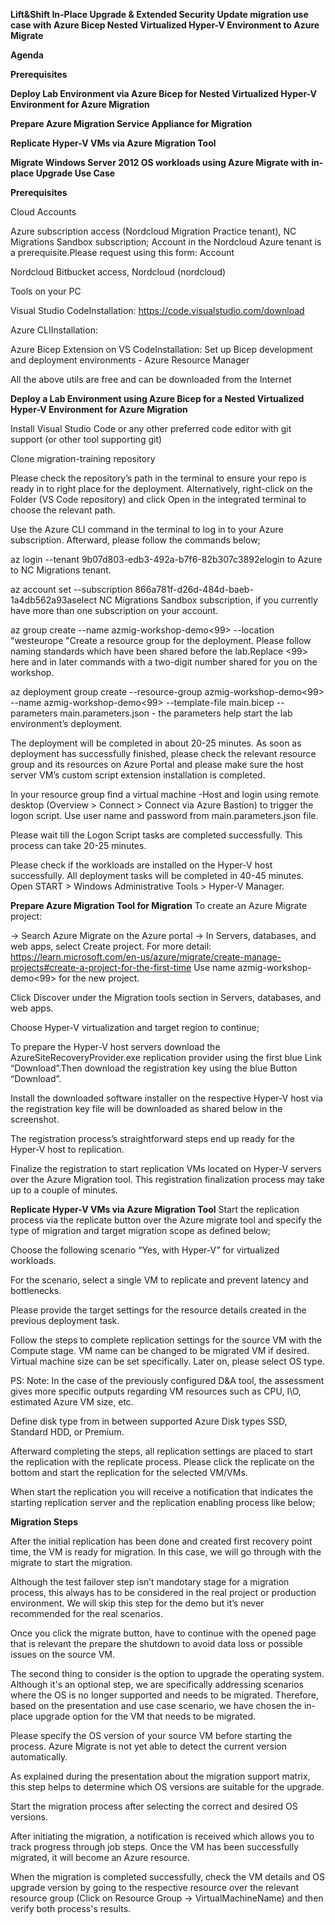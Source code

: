 **Lift&Shift  In-Place Upgrade & Extended Security Update migration use case with Azure Bicep Nested Virtualized Hyper-V Environment to Azure Migrate**

**Agenda**

**Prerequisites**

**Deploy Lab Environment via Azure Bicep for Nested Virtualized Hyper-V Environment for Azure Migration**

**Prepare Azure Migration Service Appliance for Migration**

**Replicate Hyper-V VMs via Azure Migration Tool**

**Migrate Windows Server 2012 OS workloads using Azure Migrate with in-place Upgrade Use Case**

**Prerequisites**

Cloud Accounts

Azure subscription access (Nordcloud Migration Practice tenant), NC Migrations Sandbox subscription; Account in the Nordcloud Azure tenant is a prerequisite.Please request using this form: Account

Nordcloud Bitbucket access, Nordcloud (nordcloud)

Tools on your PC

Visual Studio CodeInstallation: https://code.visualstudio.com/download

Azure CLIInstallation:  

Azure Bicep Extension on VS CodeInstallation: Set up Bicep development and deployment environments - Azure Resource Manager

All the above utils are free and can be downloaded from the Internet

**Deploy a Lab Environment using Azure Bicep for a Nested Virtualized Hyper-V Environment for Azure Migration**

Install Visual Studio Code or any other preferred code editor with git support (or other tool supporting git)

Clone migration-training repository 

Please check the repository’s path in the terminal to ensure your repo is ready in to right place for the deployment. Alternatively, right-click on the Folder (VS Code repository) and click Open in the integrated terminal to choose the relevant path.

Use the Azure CLI command in the terminal to log in to your Azure subscription. Afterward, please follow the commands below;

az login --tenant 9b07d803-edb3-492a-b7f6-82b307c3892elogin to Azure to NC Migrations tenant.

az account set --subscription 866a781f-d26d-484d-baeb-1a4db562a93aselect NC Migrations Sandbox subscription, if you currently have more than one subscription on your account.

az group create --name azmig-workshop-demo<99> --location "westeurope "Create a resource group for the deployment. Please follow naming standards which have been shared before the lab.Replace <99> here and in later commands with a two-digit number shared for you on the workshop.

az deployment group create --resource-group azmig-workshop-demo<99>  --name azmig-workshop-demo<99> --template-file main.bicep --parameters main.parameters.json - the parameters help start the lab environment’s deployment.

The deployment will be completed in about 20-25 minutes. As soon as deployment has successfully finished, please check the relevant resource group and its resources on Azure Portal and please make sure the host server VM’s custom script extension installation is completed.

In your resource group find a virtual machine <prefix>-Host and login using remote desktop (Overview > Connect >  Connect via Azure Bastion) to trigger the logon script. Use user name and password from main.parameters.json file.

Please wait till the Logon Script tasks are completed successfully. This process can take 20-25 minutes.

Please check if the workloads are installed on the Hyper-V host successfully. All deployment tasks will be completed in 40-45 minutes. Open START > Windows Administrative Tools > Hyper-V Manager.

**Prepare Azure Migration Tool  for Migration**
To create an Azure Migrate project: 

→ Search Azure Migrate on the Azure portal → In Servers, databases, and web apps, select Create project. For more detail: https://learn.microsoft.com/en-us/azure/migrate/create-manage-projects#create-a-project-for-the-first-time 
Use name azmig-workshop-demo<99> for the new project.

Click Discover under the Migration tools section in Servers, databases, and web apps.

Choose Hyper-V virtualization and target region to continue;

To prepare the Hyper-V host servers download the AzureSiteRecoveryProvider.exe replication provider using the first blue Link “Download”.Then download the registration key using the blue Button “Download”.

Install the downloaded software installer on the respective Hyper-V host via the registration key file will be downloaded as shared below in the screenshot.

The registration process’s straightforward steps end up ready for the Hyper-V host to replication.

Finalize the registration to start replication VMs located on Hyper-V servers over the Azure Migration tool. This registration finalization process may take up to a couple of minutes.

**Replicate Hyper-V VMs via Azure Migration Tool**
Start the replication process via the replicate button over the Azure migrate tool and specify the type of migration and target migration scope as defined below;



Choose the following scenario “Yes, with Hyper-V” for virtualized workloads.



For the scenario, select a single VM to replicate and prevent latency and bottlenecks.



Please provide the target settings for the resource details created in the previous deployment task.



Follow the steps to complete replication settings for the source VM with the Compute stage. VM name can be changed to be migrated VM if desired. Virtual machine size can be set specifically. Later on, please select OS type.

PS: Note: In the case of the previously configured D&A tool, the assessment gives more specific outputs regarding VM resources such as CPU, I\O, estimated Azure VM size, etc.



Define disk type from in between supported Azure Disk types SSD, Standard HDD, or Premium.


Afterward completing the steps, all replication settings are placed to start the replication with the replicate process. Please click the replicate on the bottom and start the replication for the selected VM/VMs.


When start the replication you will receive a notification that indicates the starting replication server and the replication enabling process like below;

**Migration Steps**

After the initial replication has been done and created first recovery point time, the VM is ready for migration. In this case, we will go through with the migrate to start the migration. 

Although the test failover step isn’t mandotary stage for a migration process, this always has to be considered in the real project or production environment. We will skip this step for the demo but it’s never recommended for the real scenarios.


Once you click the migrate button, have to continue with the opened page that is relevant the prepare the shutdown to avoid data loss or possible issues on the source VM. 


The second thing to consider is the option to upgrade the operating system. Although it's an optional step, we are specifically addressing scenarios where the OS is no longer supported and needs to be migrated. Therefore, based on the presentation and use case scenario, we have chosen the in-place upgrade option for the VM that needs to be migrated.

Please specify the OS version of your source VM before starting the process. Azure Migrate is not yet able to detect the current version automatically. 

As explained during the presentation about the migration support matrix, this step helps to determine which OS versions are suitable for the upgrade. 

Start the migration process after selecting the correct and desired OS versions.


After initiating the migration, a notification is received which allows you to track progress through job steps. Once the VM has been successfully migrated, it will become an Azure resource.

When the migration is completed successfully, check the VM details and OS upgrade version by going to the respective resource over the relevant resource group (Click on  Resource Group → VirtualMachineName) and then verify both process's results.
